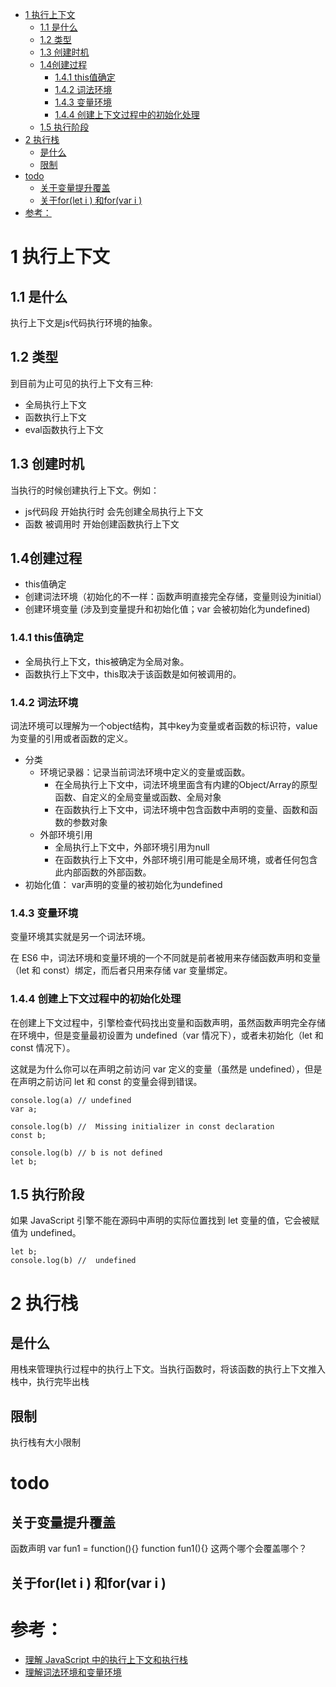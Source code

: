- [1 执行上下文](#1-执行上下文)
  - [1.1 是什么](#11-是什么)
  - [1.2 类型](#12-类型)
  - [1.3 创建时机](#13-创建时机)
  - [1.4创建过程](#14创建过程)
    - [1.4.1 this值确定](#141-this值确定)
    - [1.4.2 词法环境](#142-词法环境)
    - [1.4.3 变量环境](#143-变量环境)
    - [1.4.4 创建上下文过程中的初始化处理](#144-创建上下文过程中的初始化处理)
  - [1.5 执行阶段](#15-执行阶段)
- [2 执行栈](#2-执行栈)
  - [是什么](#是什么)
  - [限制](#限制)
- [todo](#todo)
  - [关于变量提升覆盖](#关于变量提升覆盖)
  - [关于for(let i ) 和for(var i )](#关于forlet-i--和forvar-i-)
- [参考：](#参考)
# 1 执行上下文
## 1.1 是什么
执行上下文是js代码执行环境的抽象。

## 1.2 类型
到目前为止可见的执行上下文有三种:
- 全局执行上下文
- 函数执行上下文
- eval函数执行上下文

## 1.3 创建时机
当执行的时候创建执行上下文。例如： 
- js代码段 开始执行时 会先创建全局执行上下文
- 函数 被调用时 开始创建函数执行上下文

## 1.4创建过程
- this值确定
- 创建词法环境（初始化的不一样：函数声明直接完全存储，变量则设为initial）
- 创建环境变量 (涉及到变量提升和初始化值；var 会被初始化为undefined)

### 1.4.1 this值确定
- 全局执行上下文，this被确定为全局对象。
- 函数执行上下文中，this取决于该函数是如何被调用的。

### 1.4.2 词法环境
词法环境可以理解为一个object结构，其中key为变量或者函数的标识符，value为变量的引用或者函数的定义。
- 分类
    - 环境记录器：记录当前词法环境中定义的变量或函数。
        - 在全局执行上下文中，词法环境里面含有内建的Object/Array的原型函数、自定义的全局变量或函数、全局对象
        - 在函数执行上下文中，词法环境中包含函数中声明的变量、函数和函数的参数对象
    - 外部环境引用
        - 全局执行上下文中，外部环境引用为null
        - 在函数执行上下文中，外部环境引用可能是全局环境，或者任何包含此内部函数的外部函数。
- 初始化值： var声明的变量的被初始化为undefined

### 1.4.3 变量环境
变量环境其实就是另一个词法环境。

在 ES6 中，词法环境和变量环境的一个不同就是前者被用来存储函数声明和变量（let 和 const）绑定，而后者只用来存储 var 变量绑定。

### 1.4.4 创建上下文过程中的初始化处理

在创建上下文过程中，引擎检查代码找出变量和函数声明，虽然函数声明完全存储在环境中，但是变量最初设置为 undefined（var 情况下），或者未初始化（let 和 const 情况下）。

这就是为什么你可以在声明之前访问 var 定义的变量（虽然是 undefined），但是在声明之前访问 let 和 const 的变量会得到错误。

```
console.log(a) // undefined
var a;
```
```
console.log(b) //  Missing initializer in const declaration
const b;
```
```
console.log(b) // b is not defined
let b;
```

## 1.5 执行阶段
如果 JavaScript 引擎不能在源码中声明的实际位置找到 let 变量的值，它会被赋值为 undefined。
```
let b;
console.log(b) //  undefined
```

# 2 执行栈
## 是什么
用栈来管理执行过程中的执行上下文。当执行函数时，将该函数的执行上下文推入栈中，执行完毕出栈
## 限制
执行栈有大小限制




# todo
## 关于变量提升覆盖
函数声明
var fun1 = function(){}
function fun1(){}
这两个哪个会覆盖哪个？
## 关于for(let i ) 和for(var i )


# 参考：
- [理解 JavaScript 中的执行上下文和执行栈](https://juejin.cn/post/6844903682283143181#heading-4)
- [理解词法环境和变量环境](https://juejin.cn/post/7116095340859621412)